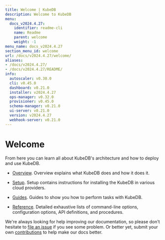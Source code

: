 ```yaml
---
title: Welcome | KubeDB
description: Welcome to KubeDB
menu:
  docs_v2024.4.27:
    identifier: readme-cli
    name: Readme
    parent: welcome
    weight: -1
menu_name: docs_v2024.4.27
section_menu_id: welcome
url: /docs/v2024.4.27/welcome/
aliases:
- /docs/v2024.4.27/
- /docs/v2024.4.27/README/
info:
  autoscaler: v0.30.0
  cli: v0.45.0
  dashboard: v0.21.0
  installer: v2024.4.27
  ops-manager: v0.32.0
  provisioner: v0.45.0
  schema-manager: v0.21.0
  ui-server: v0.21.0
  version: v2024.4.27
  webhook-server: v0.21.0
---
```


# Welcome

From here you can learn all about KubeDB's architecture and how to deploy and use KubeDB.

- [Overview](/docs/v2024.4.27/overview/). Overview explains what KubeDB does and how it does it.

- [Setup](/docs/v2024.4.27/setup/). Setup contains instructions for installing the KubeDB in various cloud providers.

- [Guides](/docs/v2024.4.27/guides/). Guides to show you how to perform tasks with KubeDB.

- [Reference](/docs/v2024.4.27/reference/). Detailed exhaustive lists of command-line options, configuration options, API definitions, and procedures.

We're always looking for help improving our documentation, so please don't hesitate to [file an issue](https://github.com/kubedb/project/issues/new) if you see some problem. Or better yet, submit your own [contributions](/docs/v2024.4.27/CONTRIBUTING) to help make our docs better.
